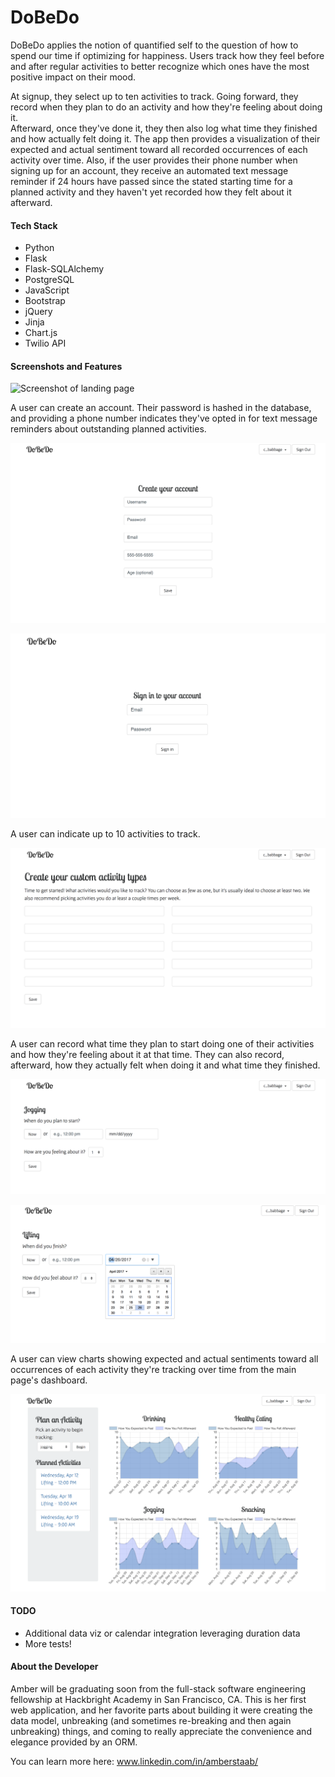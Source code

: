 DoBeDo
===========

DoBeDo applies the notion of quantified self to the question of how to spend our
time if optimizing for happiness. Users track how they feel before and after
regular activities to better recognize which ones have the most positive impact 
on their mood. 

At signup, they select up to ten activities to track. Going forward, they record 
when they plan to do an activity and how they're feeling about doing it.  
Afterward, once they've done it, they then also log what time they finished and 
how actually felt doing it. The app then provides a visualization of their 
expected and actual sentiment toward all recorded occurrences of each activity 
over time. Also, if the user provides their phone number when signing up for an 
account, they receive an automated text message reminder if 24 hours have passed
since the stated starting time for a planned activity and they haven't yet 
recorded how they felt about it afterward.

#### Tech Stack

- Python
- Flask
- Flask-SQLAlchemy
- PostgreSQL
- JavaScript
- Bootstrap
- jQuery
- Jinja
- Chart.js
- Twilio API

#### Screenshots and Features

![Screenshot of landing page](./screencaps/1_Landing_page.png)

A user can create an account. Their password is hashed in the database, and
providing a phone number indicates they've opted in for text message reminders
about outstanding planned activities.

![Screenshot of account creation page](./screencaps/2_Account_creation.png)

![Screenshot of sign-in page](./screencaps/3_Sign_in.png)

A user can indicate up to 10 activities to track.

![Screenshot of activity setup page](./screencaps/4_Activity_setup.png)

A user can record what time they plan to start doing one of their activities and
how they're feeling about it at that time. They can also record, afterward, how
they actually felt when doing it and what time they finished.

![Screenshot of Before_activity page](./screencaps/5_Before_activity.png)

![Screenshot of After_activity page](./screencaps/6_After_activity.png)

A user can view charts showing expected and actual sentiments toward all 
occurrences of each activity they're tracking over time from the main page's
dashboard.

![Screenshot of Dashboard page](./screencaps/7_Dashboard.png)

#### TODO

- Additional data viz or calendar integration leveraging duration data
- More tests!

#### About the Developer

Amber will be graduating soon from the full-stack software engineering 
fellowship at Hackbright Academy in San Francisco, CA. This is her first web 
application, and her favorite parts about building it were creating the data 
model, unbreaking (and sometimes re-breaking and then again unbreaking) things,
and coming to really appreciate the convenience and elegance provided by an ORM.

You can learn more here: www.linkedin.com/in/amberstaab/